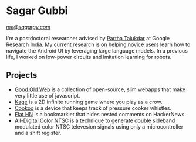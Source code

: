 # Sagar Gubbi
*[me@sagargv.com](mailto:me@sagargv.com)*

I'm a postdoctoral researcher advised by [Partha Talukdar](https://research.google/people/ParthaTalukdar/) at Google Research India. My current research is on helping novice users learn how to navigate the Android UI by leveraging large language models. In a previous life, I worked on low-power circuits and imitation learning for robots.

## Projects
- [Good Old Web](https://www.goodoldweb.com) is a collection of open-source, slim webapps that make very little use of javascript.
- [Kage](/kage/) is a 2D infinite running game where you play as a crow.
- [Cookoo](/proj/cookoo/) is a device that keeps track of pressure cooker whistles.
- [Flat HN](/proj/flathn/) is a bookmarklet that hides nested comments on HackerNews.
- [All-Digital Color NTSC](/proj/ntsc/) is a technique to generate double sideband modulated color NTSC televesion signals using only a microcontroller and a shift register.
